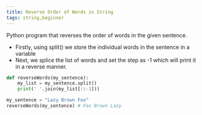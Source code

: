 ```yaml
---
title: Reverse Order of Words in String
tags: string,beginner
---
```


Python program that reverses the order of words in the given sentence.

- Firstly, using split() we store the individual words in the sentence in a variable
- Next, we splice the list of words and set the step as -1 which will print it in a reverse manner. 

```py
def reverseWords(my_sentence):
    my_list = my_sentence.split()
    print(' '.join(my_list[::-1])) 
```

```py
my_sentence = "Lazy Brown Fox"
reverseWords(my_sentence) # Fox Brown Lazy
```
